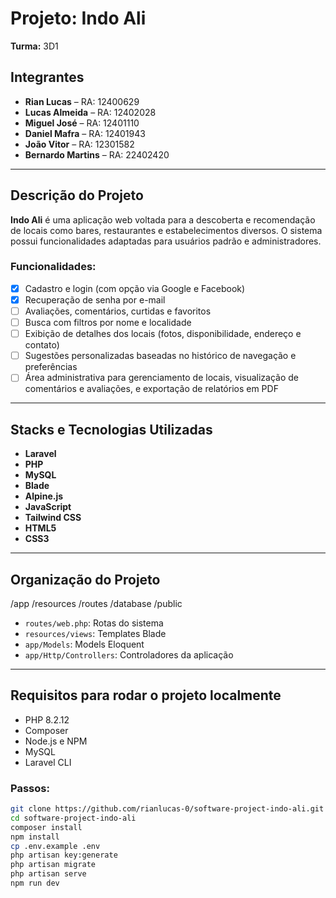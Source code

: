 # Projeto: Indo Ali  
**Turma:** 3D1  

## Integrantes
- **Rian Lucas** – RA: 12400629  
- **Lucas Almeida** – RA: 12402028  
- **Miguel José** – RA: 12401110  
- **Daniel Mafra** – RA: 12401943  
- **João Vitor** – RA: 12301582  
- **Bernardo Martins** – RA: 22402420  

---

## Descrição do Projeto
**Indo Ali** é uma aplicação web voltada para a descoberta e recomendação de locais como bares, restaurantes e estabelecimentos diversos. O sistema possui funcionalidades adaptadas para usuários padrão e administradores.

### Funcionalidades:
- [x] Cadastro e login (com opção via Google e Facebook)
- [X] Recuperação de senha por e-mail
- [ ] Avaliações, comentários, curtidas e favoritos
- [ ] Busca com filtros por nome e localidade
- [ ] Exibição de detalhes dos locais (fotos, disponibilidade, endereço e contato)
- [ ] Sugestões personalizadas baseadas no histórico de navegação e preferências
- [ ] Área administrativa para gerenciamento de locais, visualização de comentários e avaliações, e exportação de relatórios em PDF

---

## Stacks e Tecnologias Utilizadas

- **Laravel**
- **PHP**
- **MySQL**
- **Blade**
- **Alpine.js**
- **JavaScript**
- **Tailwind CSS**
- **HTML5**
- **CSS3**

---

## Organização do Projeto

/app
/resources
/routes
/database
/public


- `routes/web.php`: Rotas do sistema  
- `resources/views`: Templates Blade  
- `app/Models`: Models Eloquent  
- `app/Http/Controllers`: Controladores da aplicação  

---

## Requisitos para rodar o projeto localmente

- PHP 8.2.12  
- Composer  
- Node.js e NPM  
- MySQL  
- Laravel CLI  

### Passos:
```bash
git clone https://github.com/rianlucas-0/software-project-indo-ali.git
cd software-project-indo-ali
composer install
npm install
cp .env.example .env
php artisan key:generate
php artisan migrate
php artisan serve
npm run dev
